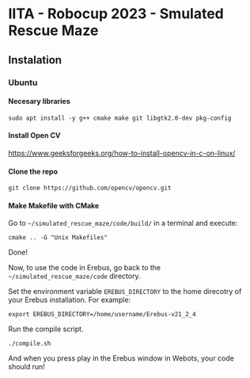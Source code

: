# IITA - Robocup 2023 - Smulated Rescue Maze

## Instalation

### Ubuntu

#### Necesary libraries

```
sudo apt install -y g++ cmake make git libgtk2.0-dev pkg-config
```

#### Install Open CV

https://www.geeksforgeeks.org/how-to-install-opencv-in-c-on-linux/

#### Clone the repo
```
git clone https://github.com/opencv/opencv.git
```

#### Make Makefile with CMake

Go to ```~/simulated_rescue_maze/code/build/``` in a terminal and execute:
```
cmake .. -G "Unix Makefiles"
```
Done!


Now, to use the code in Erebus, go back to the ```~/simulated_rescue_maze/code``` directory.

Set the environment variable ```EREBUS_DIRECTORY``` to the home direcotry of your Erebus installation. For example:
```
export EREBUS_DIRECTORY=/home/username/Erebus-v21_2_4
```
Run the compile script.
```
./compile.sh
```
And when you press play in the Erebus window in Webots, your code should run!


